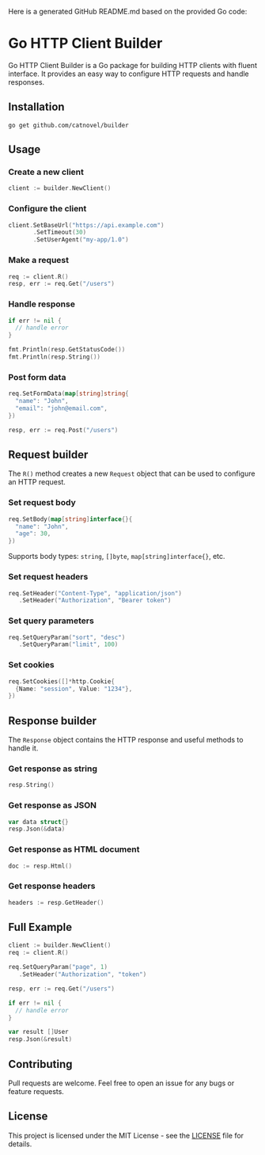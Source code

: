 Here is a generated GitHub README.md based on the provided Go code:

# Go HTTP Client Builder

Go HTTP Client Builder is a Go package for building HTTP clients with fluent interface. It provides an easy way to configure HTTP requests and handle responses.

## Installation

```
go get github.com/catnovel/builder
```

## Usage

### Create a new client

```go
client := builder.NewClient()
```

### Configure the client

```go 
client.SetBaseUrl("https://api.example.com")
       .SetTimeout(30)
       .SetUserAgent("my-app/1.0")
```

### Make a request

```go
req := client.R()
resp, err := req.Get("/users")
```

### Handle response

```go
if err != nil {
  // handle error
}

fmt.Println(resp.GetStatusCode())
fmt.Println(resp.String())
```

### Post form data

```go
req.SetFormData(map[string]string{
  "name": "John",
  "email": "john@email.com", 
})

resp, err := req.Post("/users")
```

## Request builder

The `R()` method creates a new `Request` object that can be used to configure an HTTP request.

### Set request body

```go
req.SetBody(map[string]interface{}{
  "name": "John",
  "age": 30,
})
```

Supports body types: `string`, `[]byte`, `map[string]interface{}`, etc.

### Set request headers

```go
req.SetHeader("Content-Type", "application/json")
   .SetHeader("Authorization", "Bearer token")
```

### Set query parameters

```go 
req.SetQueryParam("sort", "desc")
   .SetQueryParam("limit", 100)
```

### Set cookies

```go
req.SetCookies([]*http.Cookie{
  {Name: "session", Value: "1234"},
})
```

## Response builder

The `Response` object contains the HTTP response and useful methods to handle it.

### Get response as string

```go
resp.String()
``` 

### Get response as JSON

```go
var data struct{}
resp.Json(&data) 
```

### Get response as HTML document

```go 
doc := resp.Html()
```

### Get response headers

```go
headers := resp.GetHeader()
```

## Full Example

```go
client := builder.NewClient()
req := client.R()

req.SetQueryParam("page", 1)
   .SetHeader("Authorization", "token")

resp, err := req.Get("/users")

if err != nil {
  // handle error 
}

var result []User
resp.Json(&result)
```

## Contributing

Pull requests are welcome. Feel free to open an issue for any bugs or feature requests.

## License

This project is licensed under the MIT License - see the [LICENSE](LICENSE) file for details.